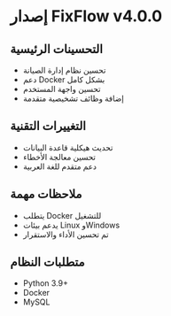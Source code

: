 # إصدار FixFlow v4.0.0

## التحسينات الرئيسية
- تحسين نظام إدارة الصيانة
- دعم Docker بشكل كامل
- تحسين واجهة المستخدم
- إضافة وظائف تشخيصية متقدمة

## التغييرات التقنية
- تحديث هيكلية قاعدة البيانات
- تحسين معالجة الأخطاء
- دعم متقدم للغة العربية

## ملاحظات مهمة
- يتطلب Docker للتشغيل
- يدعم بيئات Linux وWindows
- تم تحسين الأداء والاستقرار

## متطلبات النظام
- Python 3.9+
- Docker
- MySQL
